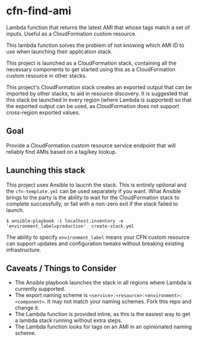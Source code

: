 # cfn-find-ami

Lambda function that returns the latest AMI that whose tags match a set
of inputs.  Useful as a CloudFormation custom resource.

This lambda function solves the problem of not knowing which AMI ID
to use when launching their application stack.

This project is launched as a CloudFormation stack, containing all the
necessary components to get started using this as a CloudFormation
custom resource in other stacks.

This project's CloudFormation stack creates an exported output that can
be imported by other stacks, to aid in resource discovery.  It is
suggested that this stack be launched in every region (where Lambda
is supported) so that the exported output can be used, as CloudFormation
does not support cross-region exported values.

## Goal

Provide a CloudFormation custom resource service endpoint that will
reliably find AMIs based on a tag/key lookup.

## Launching this stack

This project uses Ansible to laucnh the stack.  This is entirely optional
and the `cfn-template.yml` can be used separately if you want.  What
Ansible brings to the party is the ability to wait for the CloudFormation
stack to complete successfully, or fail with a non-zero exit if the stack
failed to launch.

```
$ ansible-playbook -i localhost.inventory -e 'environment_label=production'  create-stack.yml
```

The ability to specify `environment_label` means your CFN custom
resource can support updates and configuration tweaks without breaking
existing infrastructure.

## Caveats / Things to Consider

* The Ansible playbook launches the stack in all regions where Lambda is
currently supported.
* The export naming scheme is `<service>:<resource>:<environment>:<component>`.  It may not match your naming schemes.  Fork this repo and change it.
* The Lambda function is provided inline, as this is the easiest way to
get a lambda stack running without extra steps.
* The Lambda function looks for tags on an AMI in an opinionated naming
scheme.

